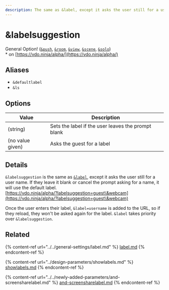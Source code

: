 ```yaml
---
description: The same as &label, except it asks the user still for a user name
---
```


# \&labelsuggestion

General Option! ([`&push`](../../source-settings/push.md), [`&room`](../../general-settings/room.md), [`&view`](../view-parameters/view.md), [`&scene`](../view-parameters/scene.md), [`&solo`](../mixer-scene-parameters/and-solo.md))\
\* on [https://vdo.ninja/alpha/](https://vdo.ninja/alpha/)

## Aliases

* `&defaultlabel`
* `&ls`

## Options

| Value            | Description                                        |
| ---------------- | -------------------------------------------------- |
| (string)         | Sets the label if the user leaves the prompt blank |
| (no value given) | Asks the guest for a label                         |

## Details

`&labelsuggestion` is the same as [`&label`](../../general-settings/label.md), except it asks the user still for a user name. If they leave it blank or cancel the prompt asking for a name, it will use the default label.\
[https://vdo.ninja/alpha/?labelsuggestion=guest\&webcam](https://vdo.ninja/alpha/?labelsuggestion=guest\&webcam)

Once the user enters their label, `&label=username` is added to the URL, so if they reload, they won't be asked again for the label. `&label` takes priority over `&labelsuggestion`.

## Related

{% content-ref url="../../general-settings/label.md" %}
[label.md](../../general-settings/label.md)
{% endcontent-ref %}

{% content-ref url="../design-parameters/showlabels.md" %}
[showlabels.md](../design-parameters/showlabels.md)
{% endcontent-ref %}

{% content-ref url="../../newly-added-parameters/and-screensharelabel.md" %}
[and-screensharelabel.md](../../newly-added-parameters/and-screensharelabel.md)
{% endcontent-ref %}
